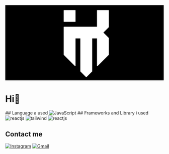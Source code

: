 <img src="https://raw.githubusercontent.com/inifitrah/inifitrah/master/20240305_143045.jpg"/>
<h1>Hi👋</h1>
## Language a used
<img alt="JavaScript" src="https://img.shields.io/badge/-JavaScript-F7DF1E?logo=javascript&logoColor=black&style=for-the-badge">
## Frameworks and Library i used
<img alt="reactjs" src="https://img.shields.io/badge/next.js-000000?style=for-the-badge&logo=nextdotjs&logoColor=white">
<img alt="tailwind" src="https://img.shields.io/badge/tailwindcss-%2338B2AC.svg?style=for-the-badge&logo=tailwind-css&logoColor=white"/>
<img alt="reactjs" src="https://img.shields.io/badge/-ReactJs-61DAFB?logo=react&logoColor=white&style=for-the-badge">

## Contact me
[![Instagram](https://img.shields.io/badge/-Instagram-c13584?style=flat&labelColor=c13584&logo=instagram&logoColor=white)](https://www.instagram.com/ini.fitrah/)
[![Gmail](https://img.shields.io/badge/-Gmail-c14438?style=flat&logo=gmail&logoColor=white)](mailto:mftrhr@gmail.com)
